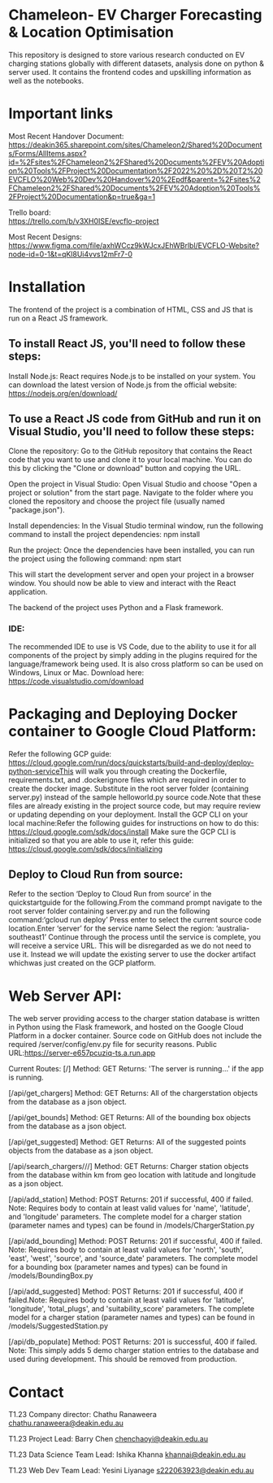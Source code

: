 # Chameleon- EV Charger Forecasting & Location Optimisation
This repository is designed to store various research conducted on EV charging stations globally with different datasets, analysis done on python & server used. It contains the frontend codes and upskilling information as well as the notebooks.

# Important links
Most Recent Handover Document: https://deakin365.sharepoint.com/sites/Chameleon2/Shared%20Documents/Forms/AllItems.aspx?id=%2Fsites%2FChameleon2%2FShared%20Documents%2FEV%20Adoption%20Tools%2FProject%20Documentation%2F2022%20%2D%20T2%20EVCFLO%20Web%20Dev%20Handover%20%2Epdf&parent=%2Fsites%2FChameleon2%2FShared%20Documents%2FEV%20Adoption%20Tools%2FProject%20Documentation&p=true&ga=1

Trello board:  
https://trello.com/b/v3XH0ISE/evcflo-project

Most Recent Designs: https://www.figma.com/file/axhWCcz9kWJcxJEhWBrlbl/EVCFLO-Website?node-id=0-1&t=qKl8Ui4vvs12mFr7-0


# Installation
The frontend of the project is a combination of HTML, CSS and JS that is run on a React JS framework.
 
## To install React JS, you'll need to follow these steps:

Install Node.js: React requires Node.js to be installed on your system. You can download the latest version of Node.js from the official website: https://nodejs.org/en/download/

## To use a React JS code from GitHub and run it on Visual Studio, you'll need to follow these steps:

Clone the repository: Go to the GitHub repository that contains the React code that you want to use and clone it to your local machine. You can do this by clicking the "Clone or download" button and copying the URL.

Open the project in Visual Studio: Open Visual Studio and choose "Open a project or solution" from the start page. Navigate to the folder where you cloned the repository and choose the project file (usually named "package.json").

Install dependencies: In the Visual Studio terminal window, run the following command to install the project dependencies:
npm install

Run the project: Once the dependencies have been installed, you can run the project using the following command:
npm start

This will start the development server and open your project in a browser window. You should now be able to view and interact with the React application.

The backend of the project uses Python and a Flask framework.

### IDE:
The recommended IDE to use is VS Code, due to the ability to use it for all components of the project by simply adding in the plugins required for the language/framework being used. It is also cross platform so can be used on Windows, Linux or Mac. Download here: https://code.visualstudio.com/download

# Packaging and Deploying Docker container to Google Cloud Platform:
Refer the following GCP guide:
https://cloud.google.com/run/docs/quickstarts/build-and-deploy/deploy-python-serviceThis will walk you through creating the Dockerfile, requirements.txt, and .dockerignore files which are required in order to create the docker image. Substitute in the root server folder (containing server.py) instead of the sample helloworld.py source code.Note that these files are already existing in the project source code, but may require review or updating depending on your deployment.
Install the GCP CLI on your local machine:Refer the following guides for instructions on how to do this: https://cloud.google.com/sdk/docs/install 
Make sure the GCP CLI is initialized so that you are able to use it, refer this guide: https://cloud.google.com/sdk/docs/initializing
## Deploy to Cloud Run from source:
Refer to the section ‘Deploy to Cloud Run from source’ in the quickstartguide for the following.From the command prompt navigate to the root server folder containing server.py and run the following command:‘gcloud run deploy’ 
Press enter to select the current source code location.Enter ‘server’ for the service name
Select the region: ‘australia-southeast1’
Continue through the process until the service is complete, you will receive a service URL. This will be disregarded as we do not need to use it. Instead we will update the existing server to use the docker artifact whichwas just created on the GCP platform.

# Web Server API:
The web server providing access to the charger station database is written in Python using the Flask framework, and hosted on the Google Cloud Platform in a docker container. Source code on GitHub does not include the required /server/config/env.py file for security reasons.
Public URL:https://server-e657pcuziq-ts.a.run.app

Current Routes:
[/]
Method: GET
Returns: 'The server is running...' if the app is running.

[/api/get_chargers]
Method: GET
Returns: All of the chargerstation objects from the database as a json object.

[/api/get_bounds]
Method: GET
Returns: All of the bounding box objects from the database as a json object.

[/api/get_suggested]
Method: GET
Returns: All of the suggested points objects from the database as a json object.

[/api/search_chargers/<lat>/<lng>/<rad>]
Method: GET
Returns: Charger station objects from the database within km from geo location with latitude and longitude as a json object.

[/api/add_station]
Method: POST
Returns: 201 if successful, 400 if failed.
Note: Requires body to contain at least valid values for 'name', 'latitude', and 'longitude' parameters. The complete model for a charger station (parameter names and types) can be found in /models/ChargerStation.py
 
[/api/add_bounding]
Method: POST
Returns: 201 if successful, 400 if failed.
Note: Requires body to contain at least valid values for 'north', 'south', 'east', 'west', 'source', and 'source_date' parameters. 
The complete model for a bounding box (parameter names and types) can be found in /models/BoundingBox.py
 
[/api/add_suggested]
Method: POST
Returns: 201 if successful, 400 if failed.Note: Requires body to contain at least valid values for 'latitude', 'longitude', 'total_plugs', and 'suitability_score' parameters. The complete model for a charger station (parameter names and types) can be found in /models/SuggestedStation.py
 
[/api/db_populate]
Method: POST
Returns: 201 is successful, 400 if failed. Note: This simply adds 5 demo charger station entries to the database and used during development. This should be removed from production.
 
# Contact
T1.23 Company director: Chathu Ranaweera chathu.ranaweera@deakin.edu.au

T1.23 Project Lead: Barry Chen 
chenchaoyi@deakin.edu.au
  
T1.23 Data Science Team Lead: Ishika Khanna
khannai@deakin.edu.au

T1.23 Web Dev Team Lead: Yesini Liyanage
s222063923@deakin.edu.au


